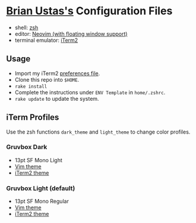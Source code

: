 # [Brian Ustas's](http://brianustas.com) Configuration Files

- shell: [zsh](http://www.zsh.org/)
- editor: [Neovim (with floating window support)](https://github.com/neovim/neovim/releases/tag/nightly)
- terminal emulator: [iTerm2](http://www.iterm2.com/)

## Usage

- Import my iTerm2 [preferences file](https://github.com/ustasb/dotfiles/blob/master/iterm2/com.googlecode.iterm2.plist).
- Clone this repo into `$HOME`.
- `rake install`
- Complete the instructions under `ENV Template` in `home/.zshrc`.
- `rake update` to update the system.

## iTerm Profiles

Use the zsh functions `dark_theme` and `light_theme` to change color profiles.

### Gruvbox Dark

- 13pt SF Mono Light
- [Vim theme](https://github.com/ustasb/gruvbox)
- [iTerm2 theme](https://github.com/ustasb/dotfiles/blob/master/iterm2/colors/bu_gruvbox_dark.itermcolors)

### Gruvbox Light (default)

- 13pt SF Mono Regular
- [Vim theme](https://github.com/ustasb/gruvbox)
- [iTerm2 theme](https://github.com/ustasb/dotfiles/blob/master/iterm2/colors/bu_gruvbox_light.itermcolors)
